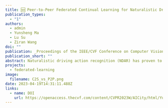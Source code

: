 ```yaml
---
title: 🆕 Peer-to-Peer Federated Continual Learning for Naturalistic Driving Action Recognition
publication_types:
  - "1"
authors:
  - admin
  - Yunsheng Ma
  - Lu Su
  - Ziran Wang
doi: ""
publication: _Proceedings of the IEEE/CVF Conference on Computer Vision and Pattern Recognition (CVPR) Workshops_, 2023
publication_short: ""
abstract: Naturalistic driving action recognition (NDAR) has proven to be an effective method for detecting driver distraction and reducing the risk of traffic accidents. However, the intrusive design of in-cabin cameras raises concerns about driver privacy. To address this issue, we propose a novel peer-to-peer (P2P) federated learning (FL) framework with continual learning, namely FedPC, which ensures privacy and enhances learning efficiency while reducing communication, computational, and storage overheads. Our framework focuses on addressing the clients' objectives within a serverless FL framework, with the goal of delivering personalized and accurate NDAR models. We demonstrate and evaluate the performance of FedPC on two real-world NDAR datasets, including the State Farm Distracted Driver Detection and Track 3 NDAR dataset in the 2023 AICity Challenge. The results of our experiments highlight the strong competitiveness of FedPC compared to the conventional client-to-server (C2S) FLs in terms of performance, knowledge dissemination rate, and compatibility with new clients. 
projects:
  - federated-learning
image:
  filename: C2S_vs_P2P.png
date: 2023-04-19T14:31:11.488Z
links:
  - name: DOI
    url: https://openaccess.thecvf.com/content/CVPR2023W/AICity/html/Yuan_Peer-to-Peer_Federated_Continual_Learning_for_Naturalistic_Driving_Action_Recognition_CVPRW_2023_paper.html
---
```

